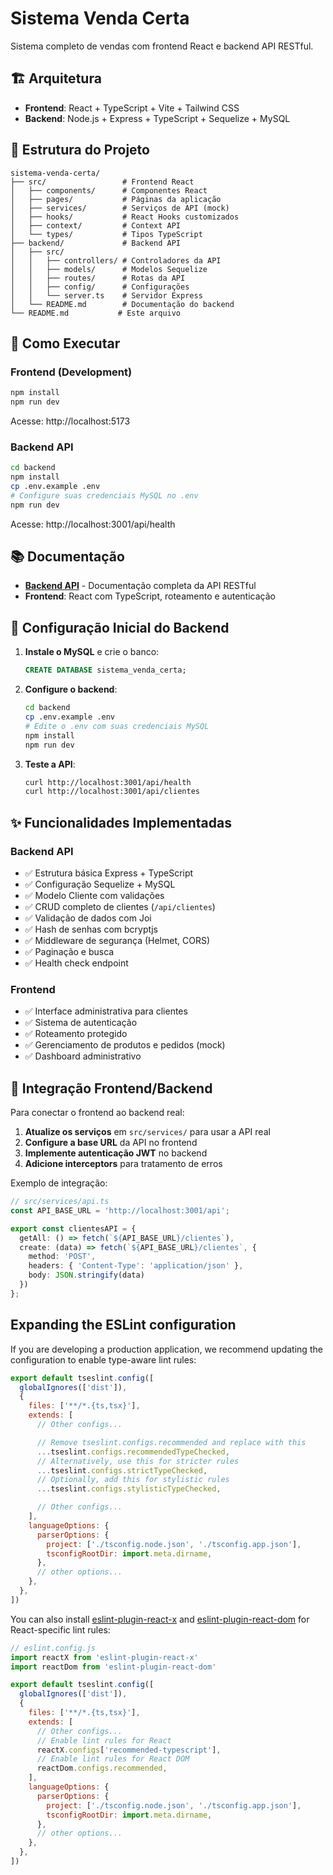 # Sistema Venda Certa

Sistema completo de vendas com frontend React e backend API RESTful.

## 🏗️ Arquitetura

- **Frontend**: React + TypeScript + Vite + Tailwind CSS
- **Backend**: Node.js + Express + TypeScript + Sequelize + MySQL

## 📁 Estrutura do Projeto

```
sistema-venda-certa/
├── src/                 # Frontend React
│   ├── components/      # Componentes React
│   ├── pages/           # Páginas da aplicação
│   ├── services/        # Serviços de API (mock)
│   ├── hooks/           # React Hooks customizados
│   ├── context/         # Context API
│   └── types/           # Tipos TypeScript
├── backend/             # Backend API
│   ├── src/
│   │   ├── controllers/ # Controladores da API
│   │   ├── models/      # Modelos Sequelize
│   │   ├── routes/      # Rotas da API
│   │   ├── config/      # Configurações
│   │   └── server.ts    # Servidor Express
│   └── README.md        # Documentação do backend
└── README.md           # Este arquivo
```

## 🚀 Como Executar

### Frontend (Development)
```bash
npm install
npm run dev
```
Acesse: http://localhost:5173

### Backend API
```bash
cd backend
npm install
cp .env.example .env
# Configure suas credenciais MySQL no .env
npm run dev
```
Acesse: http://localhost:3001/api/health

## 📚 Documentação

- **[Backend API](./backend/README.md)** - Documentação completa da API RESTful
- **Frontend**: React com TypeScript, roteamento e autenticação

## 🔧 Configuração Inicial do Backend

1. **Instale o MySQL** e crie o banco:
   ```sql
   CREATE DATABASE sistema_venda_certa;
   ```

2. **Configure o backend**:
   ```bash
   cd backend
   cp .env.example .env
   # Edite o .env com suas credenciais MySQL
   npm install
   npm run dev
   ```

3. **Teste a API**:
   ```bash
   curl http://localhost:3001/api/health
   curl http://localhost:3001/api/clientes
   ```

## ✨ Funcionalidades Implementadas

### Backend API
- ✅ Estrutura básica Express + TypeScript
- ✅ Configuração Sequelize + MySQL
- ✅ Modelo Cliente com validações
- ✅ CRUD completo de clientes (`/api/clientes`)
- ✅ Validação de dados com Joi
- ✅ Hash de senhas com bcryptjs
- ✅ Middleware de segurança (Helmet, CORS)
- ✅ Paginação e busca
- ✅ Health check endpoint

### Frontend
- ✅ Interface administrativa para clientes
- ✅ Sistema de autenticação
- ✅ Roteamento protegido
- ✅ Gerenciamento de produtos e pedidos (mock)
- ✅ Dashboard administrativo

## 🔄 Integração Frontend/Backend

Para conectar o frontend ao backend real:

1. **Atualize os serviços** em `src/services/` para usar a API real
2. **Configure a base URL** da API no frontend
3. **Implemente autenticação JWT** no backend
4. **Adicione interceptors** para tratamento de erros

Exemplo de integração:
```typescript
// src/services/api.ts
const API_BASE_URL = 'http://localhost:3001/api';

export const clientesAPI = {
  getAll: () => fetch(`${API_BASE_URL}/clientes`),
  create: (data) => fetch(`${API_BASE_URL}/clientes`, {
    method: 'POST',
    headers: { 'Content-Type': 'application/json' },
    body: JSON.stringify(data)
  })
};
```

## Expanding the ESLint configuration

If you are developing a production application, we recommend updating the configuration to enable type-aware lint rules:

```js
export default tseslint.config([
  globalIgnores(['dist']),
  {
    files: ['**/*.{ts,tsx}'],
    extends: [
      // Other configs...

      // Remove tseslint.configs.recommended and replace with this
      ...tseslint.configs.recommendedTypeChecked,
      // Alternatively, use this for stricter rules
      ...tseslint.configs.strictTypeChecked,
      // Optionally, add this for stylistic rules
      ...tseslint.configs.stylisticTypeChecked,

      // Other configs...
    ],
    languageOptions: {
      parserOptions: {
        project: ['./tsconfig.node.json', './tsconfig.app.json'],
        tsconfigRootDir: import.meta.dirname,
      },
      // other options...
    },
  },
])
```

You can also install [eslint-plugin-react-x](https://github.com/Rel1cx/eslint-react/tree/main/packages/plugins/eslint-plugin-react-x) and [eslint-plugin-react-dom](https://github.com/Rel1cx/eslint-react/tree/main/packages/plugins/eslint-plugin-react-dom) for React-specific lint rules:

```js
// eslint.config.js
import reactX from 'eslint-plugin-react-x'
import reactDom from 'eslint-plugin-react-dom'

export default tseslint.config([
  globalIgnores(['dist']),
  {
    files: ['**/*.{ts,tsx}'],
    extends: [
      // Other configs...
      // Enable lint rules for React
      reactX.configs['recommended-typescript'],
      // Enable lint rules for React DOM
      reactDom.configs.recommended,
    ],
    languageOptions: {
      parserOptions: {
        project: ['./tsconfig.node.json', './tsconfig.app.json'],
        tsconfigRootDir: import.meta.dirname,
      },
      // other options...
    },
  },
])
```
